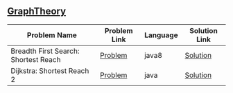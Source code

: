 ## [GraphTheory](https://www.hackerrank.com/domains/algorithms/graph-theory)

|Problem Name|Problem Link|Language|Solution Link|
---|---|---|---
|Breadth First Search: Shortest Reach|[Problem](https://www.hackerrank.com/challenges/bfsshortreach/problem)|java8|[Solution](./BreadthFirstSearch:ShortestReach.java)|
|Dijkstra: Shortest Reach 2|[Problem](https://www.hackerrank.com/challenges/dijkstrashortreach/problem)|java|[Solution](./Dijkstra:ShortestReach2.java)|
